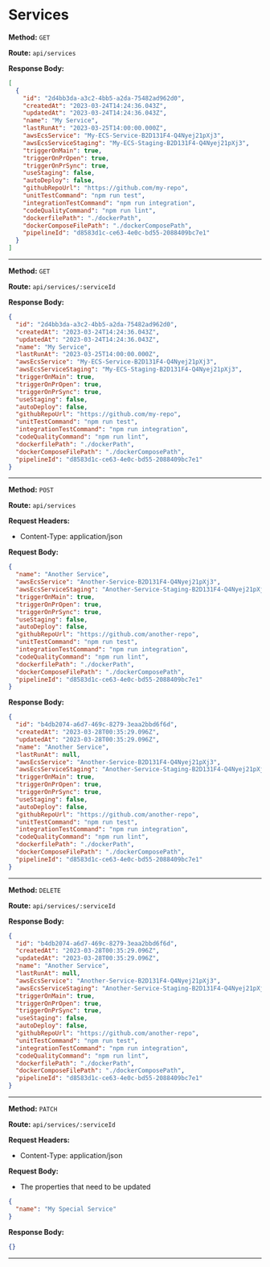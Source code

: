 # Services

**Method:** `GET`

**Route:** `api/services`

**Response Body:**

```json
[
  {
    "id": "2d4bb3da-a3c2-4bb5-a2da-75482ad962d0",
    "createdAt": "2023-03-24T14:24:36.043Z",
    "updatedAt": "2023-03-24T14:24:36.043Z",
    "name": "My Service",
    "lastRunAt": "2023-03-25T14:00:00.000Z",
    "awsEcsService": "My-ECS-Service-B2D131F4-Q4Nyej21pXj3",
    "awsEcsServiceStaging": "My-ECS-Staging-B2D131F4-Q4Nyej21pXj3",
    "triggerOnMain": true,
    "triggerOnPrOpen": true,
    "triggerOnPrSync": true,
    "useStaging": false,
    "autoDeploy": false,
    "githubRepoUrl": "https://github.com/my-repo",
    "unitTestCommand": "npm run test",
    "integrationTestCommand": "npm run integration",
    "codeQualityCommand": "npm run lint",
    "dockerfilePath": "./dockerPath",
    "dockerComposeFilePath": "./dockerComposePath",
    "pipelineId": "d8583d1c-ce63-4e0c-bd55-2088409bc7e1"
  }
]
```

---

**Method:** `GET`

**Route:** `api/services/:serviceId`

**Response Body:**

```json
{
  "id": "2d4bb3da-a3c2-4bb5-a2da-75482ad962d0",
  "createdAt": "2023-03-24T14:24:36.043Z",
  "updatedAt": "2023-03-24T14:24:36.043Z",
  "name": "My Service",
  "lastRunAt": "2023-03-25T14:00:00.000Z",
  "awsEcsService": "My-ECS-Service-B2D131F4-Q4Nyej21pXj3",
  "awsEcsServiceStaging": "My-ECS-Staging-B2D131F4-Q4Nyej21pXj3",
  "triggerOnMain": true,
  "triggerOnPrOpen": true,
  "triggerOnPrSync": true,
  "useStaging": false,
  "autoDeploy": false,
  "githubRepoUrl": "https://github.com/my-repo",
  "unitTestCommand": "npm run test",
  "integrationTestCommand": "npm run integration",
  "codeQualityCommand": "npm run lint",
  "dockerfilePath": "./dockerPath",
  "dockerComposeFilePath": "./dockerComposePath",
  "pipelineId": "d8583d1c-ce63-4e0c-bd55-2088409bc7e1"
}
```

---

**Method:** `POST`

**Route:** `api/services`

**Request Headers:**

- Content-Type: application/json

**Request Body:**

```json
{
  "name": "Another Service",
  "awsEcsService": "Another-Service-B2D131F4-Q4Nyej21pXj3",
  "awsEcsServiceStaging": "Another-Service-Staging-B2D131F4-Q4Nyej21pXj3",
  "triggerOnMain": true,
  "triggerOnPrOpen": true,
  "triggerOnPrSync": true,
  "useStaging": false,
  "autoDeploy": false,
  "githubRepoUrl": "https://github.com/another-repo",
  "unitTestCommand": "npm run test",
  "integrationTestCommand": "npm run integration",
  "codeQualityCommand": "npm run lint",
  "dockerfilePath": "./dockerPath",
  "dockerComposeFilePath": "./dockerComposePath",
  "pipelineId": "d8583d1c-ce63-4e0c-bd55-2088409bc7e1"
}
```

**Response Body:**

```json
{
  "id": "b4db2074-a6d7-469c-8279-3eaa2bbd6f6d",
  "createdAt": "2023-03-28T00:35:29.096Z",
  "updatedAt": "2023-03-28T00:35:29.096Z",
  "name": "Another Service",
  "lastRunAt": null,
  "awsEcsService": "Another-Service-B2D131F4-Q4Nyej21pXj3",
  "awsEcsServiceStaging": "Another-Service-Staging-B2D131F4-Q4Nyej21pXj3",
  "triggerOnMain": true,
  "triggerOnPrOpen": true,
  "triggerOnPrSync": true,
  "useStaging": false,
  "autoDeploy": false,
  "githubRepoUrl": "https://github.com/another-repo",
  "unitTestCommand": "npm run test",
  "integrationTestCommand": "npm run integration",
  "codeQualityCommand": "npm run lint",
  "dockerfilePath": "./dockerPath",
  "dockerComposeFilePath": "./dockerComposePath",
  "pipelineId": "d8583d1c-ce63-4e0c-bd55-2088409bc7e1"
}
```

---

**Method:** `DELETE`

**Route:** `api/services/:serviceId`

**Response Body:**

```json
{
  "id": "b4db2074-a6d7-469c-8279-3eaa2bbd6f6d",
  "createdAt": "2023-03-28T00:35:29.096Z",
  "updatedAt": "2023-03-28T00:35:29.096Z",
  "name": "Another Service",
  "lastRunAt": null,
  "awsEcsService": "Another-Service-B2D131F4-Q4Nyej21pXj3",
  "awsEcsServiceStaging": "Another-Service-Staging-B2D131F4-Q4Nyej21pXj3",
  "triggerOnMain": true,
  "triggerOnPrOpen": true,
  "triggerOnPrSync": true,
  "useStaging": false,
  "autoDeploy": false,
  "githubRepoUrl": "https://github.com/another-repo",
  "unitTestCommand": "npm run test",
  "integrationTestCommand": "npm run integration",
  "codeQualityCommand": "npm run lint",
  "dockerfilePath": "./dockerPath",
  "dockerComposeFilePath": "./dockerComposePath",
  "pipelineId": "d8583d1c-ce63-4e0c-bd55-2088409bc7e1"
}
```

---

**Method:** `PATCH`

**Route:** `api/services/:serviceId`

**Request Headers:**

- Content-Type: application/json

**Request Body:**

- The properties that need to be updated

```json
{
  "name": "My Special Service"
}
```

**Response Body:**

```json
{}
```

---
